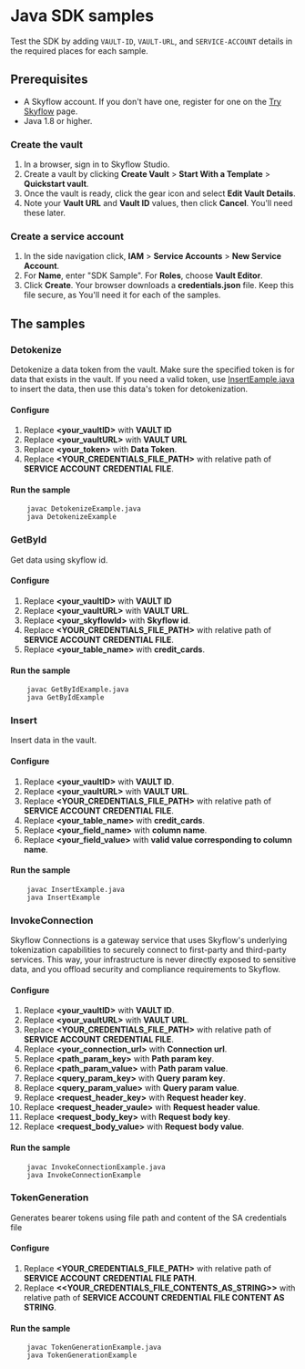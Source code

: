 # Java SDK samples
Test the SDK by adding `VAULT-ID`, `VAULT-URL`, and `SERVICE-ACCOUNT` details in the required places for each sample.

## Prerequisites
-  A Skyflow account. If you don't have one, register for one on the [Try Skyflow](https://skyflow.com/try-skyflow) page.
- Java 1.8 or higher.

### Create the vault
1. In a browser, sign in to Skyflow Studio.
2. Create a vault by clicking **Create Vault** > **Start With a Template** > **Quickstart vault**.
3. Once the vault is ready, click the gear icon and select **Edit Vault Details**.
4. Note your **Vault URL** and **Vault ID** values, then click **Cancel**. You'll need these later.

### Create a service account
1. In the side navigation click, **IAM** > **Service Accounts** > **New Service Account**.
2. For **Name**, enter "SDK Sample". For **Roles**, choose **Vault Editor**.
3. Click **Create**. Your browser downloads a **credentials.json** file. Keep this file secure, as You'll need it for each of the samples.

## The samples
### Detokenize
Detokenize a data token from the vault. Make sure the specified token is for data that exists in the vault. If you need a valid token, use [InsertEample.java](src/main/java/com/example/InsertExample.java) to insert the data, then use this data's token for detokenization.
#### Configure
1. Replace **<your_vaultID>** with **VAULT ID**
2. Replace **<your_vaultURL>** with **VAULT URL**
3. Replace **<your_token>** with **Data Token**.
4. Replace **<YOUR_CREDENTIALS_FILE_PATH>** with relative  path of **SERVICE ACCOUNT CREDENTIAL FILE**.
#### Run the sample
        
        javac DetokenizeExample.java
        java DetokenizeExample
### GetById
Get data using skyflow id. 
#### Configure
1. Replace **<your_vaultID>** with **VAULT ID**
2. Replace **<your_vaultURL>** with **VAULT URL**.
3. Replace **<your_skyflowId>** with **Skyflow id**.
4. Replace **<YOUR_CREDENTIALS_FILE_PATH>** with relative  path of **SERVICE ACCOUNT CREDENTIAL FILE**.
5. Replace **<your_table_name>** with **credit_cards**.
#### Run the sample
        
        javac GetByIdExample.java
        java GetByIdExample
### Insert
Insert data in the vault.
#### Configure
1. Replace **<your_vaultID>** with **VAULT ID**.
2. Replace **<your_vaultURL>** with **VAULT URL**.
3. Replace **<YOUR_CREDENTIALS_FILE_PATH>** with relative  path of **SERVICE ACCOUNT CREDENTIAL FILE**.
4. Replace **<your_table_name>** with **credit_cards**.
5. Replace **<your_field_name>** with **column name**.
6. Replace **<your_field_value>** with **valid value corresponding to column name**.
#### Run the sample
    
        javac InsertExample.java
        java InsertExample
### InvokeConnection
Skyflow Connections is a gateway service that uses Skyflow's underlying tokenization capabilities to securely connect to first-party and third-party services. This way, your infrastructure is never directly exposed to sensitive data, and you offload security and compliance requirements to Skyflow.
#### Configure
1. Replace **<your_vaultID>** with **VAULT ID**.
2. Replace **<your_vaultURL>** with **VAULT URL**.
3. Replace **<YOUR_CREDENTIALS_FILE_PATH>** with relative  path of **SERVICE ACCOUNT CREDENTIAL FILE**.
4. Replace **<your_connection_url>** with **Connection url**.
5. Replace **<path_param_key>** with **Path param key**.
6. Replace **<path_param_value>** with **Path param value**.
7. Replace **<query_param_key>** with **Query param key**.
8. Replace **<query_param_value>** with **Query param value**.
9. Replace **<request_header_key>** with **Request header key**.
10. Replace **<request_header_vaule>** with **Request header value**.
11. Replace **<request_body_key>** with **Request body key**.
12. Replace **<request_body_value>** with **Request body value**.
#### Run the sample
            
        javac InvokeConnectionExample.java
        java InvokeConnectionExample

### TokenGeneration
Generates bearer tokens using file path and content of the SA credentials file
#### Configure
1. Replace **<YOUR_CREDENTIALS_FILE_PATH>** with relative  path of **SERVICE ACCOUNT CREDENTIAL FILE PATH**.
2. Replace **<<YOUR_CREDENTIALS_FILE_CONTENTS_AS_STRING>>** with relative  path of **SERVICE ACCOUNT CREDENTIAL FILE CONTENT AS STRING**.
#### Run the sample
        
        javac TokenGenerationExample.java
        java TokenGenerationExample
